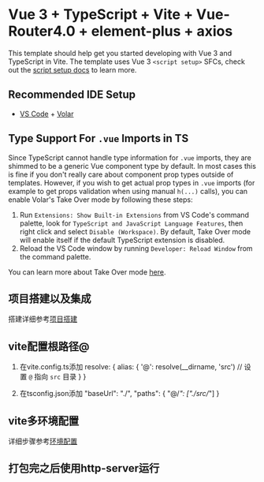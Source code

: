 # Vue 3 + TypeScript + Vite + Vue-Router4.0 + element-plus + axios

This template should help get you started developing with Vue 3 and TypeScript in Vite. The template uses Vue 3 `<script setup>` SFCs, check out the [script setup docs](https://v3.vuejs.org/api/sfc-script-setup.html#sfc-script-setup) to learn more.

## Recommended IDE Setup

- [VS Code](https://code.visualstudio.com/) + [Volar](https://marketplace.visualstudio.com/items?itemName=Vue.volar)

## Type Support For `.vue` Imports in TS

Since TypeScript cannot handle type information for `.vue` imports, they are shimmed to be a generic Vue component type by default. In most cases this is fine if you don't really care about component prop types outside of templates. However, if you wish to get actual prop types in `.vue` imports (for example to get props validation when using manual `h(...)` calls), you can enable Volar's Take Over mode by following these steps:

1. Run `Extensions: Show Built-in Extensions` from VS Code's command palette, look for `TypeScript and JavaScript Language Features`, then right click and select `Disable (Workspace)`. By default, Take Over mode will enable itself if the default TypeScript extension is disabled.
2. Reload the VS Code window by running `Developer: Reload Window` from the command palette.

You can learn more about Take Over mode [here](https://github.com/johnsoncodehk/volar/discussions/471).


## 项目搭建以及集成

搭建详细参考[项目搭建](https://juejin.cn/post/6951649464637636622)

<!-- 环境配置参考[href]() -->

## vite配置根路径@

1. 在vite.config.ts添加
resolve: {
  alias: {
'@': resolve(__dirname, 'src') // 设置 `@` 指向 `src` 目录
  }
}

2. 在tsconfig.json添加
"baseUrl": "./",
"paths": {
  "@/*": ["./src/*"]
}

## vite多环境配置
详细步骤参考[环境配置](https://www.pudn.com/news/62bbbb46f3cc394cf1db6e34.html)


## 打包完之后使用http-server运行